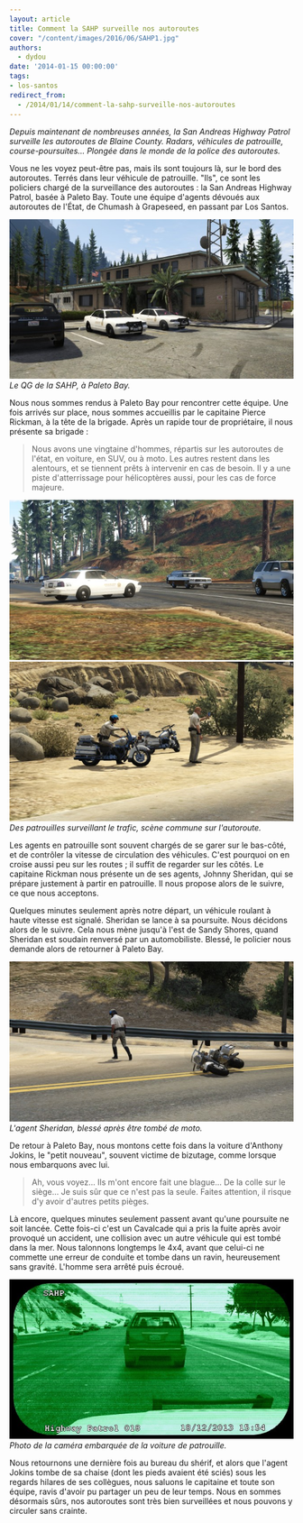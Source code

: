 ```yaml
---
layout: article
title: Comment la SAHP surveille nos autoroutes
cover: "/content/images/2016/06/SAHP1.jpg"
authors:
  - dydou
date: '2014-01-15 00:00:00'
tags:
- los-santos
redirect_from:
  - /2014/01/14/comment-la-sahp-surveille-nos-autoroutes
---
```


_Depuis maintenant de nombreuses années, la San Andreas Highway Patrol surveille les autoroutes de Blaine County. Radars, véhicules de patrouille, course-poursuites... Plongée dans le monde de la police des autoroutes._

Vous ne les voyez peut-être pas, mais ils sont toujours là, sur le bord des autoroutes. Terrés dans leur véhicule de patrouille. "Ils", ce sont les policiers chargé de la surveillance des autoroutes : la San Andreas Highway Patrol, basée à Paleto Bay. Toute une équipe d'agents dévoués aux autoroutes de l'État, de Chumash à Grapeseed, en passant par Los Santos.

![Le QG de la SAHP, à Paleto Bay.](/content/images/2016/06/SAHP.jpg)
_Le QG de la SAHP, à Paleto Bay._

Nous nous sommes rendus à Paleto Bay pour rencontrer cette équipe. Une fois arrivés sur place, nous sommes accueillis par le capitaine Pierce Rickman, à la tête de la brigade. Après un rapide tour de propriétaire, il nous présente sa brigade :

> Nous avons une vingtaine d'hommes, répartis sur les autoroutes de l'état, en voiture, en SUV, ou à moto. Les autres restent dans les alentours, et se tiennent prêts à intervenir en cas de besoin. Il y a une piste d'atterrissage pour hélicoptères aussi, pour les cas de force majeure.

![](/content/images/2016/06/SAHP2.jpg)
![Des patrouilles surveillant le trafic, scène commune sur l'autoroute.](/content/images/2016/06/SAHP6.jpg)
_Des patrouilles surveillant le trafic, scène commune sur l'autoroute._

Les agents en patrouille sont souvent chargés de se garer sur le bas-côté, et de contrôler la vitesse de circulation des véhicules. C'est pourquoi on en croise aussi peu sur les routes ; il suffit de regarder sur les côtés. Le capitaine Rickman nous présente un de ses agents, Johnny Sheridan, qui se prépare justement à partir en patrouille. Il nous propose alors de le suivre, ce que nous acceptons.

Quelques minutes seulement après notre départ, un véhicule roulant à haute vitesse est signalé. Sheridan se lance à sa poursuite. Nous décidons alors de le suivre. Cela nous mène jusqu'à l'est de Sandy Shores, quand Sheridan est soudain renversé par un automobiliste. Blessé, le policier nous demande alors de retourner à Paleto Bay.

![L'agent Sheridan, blessé après être tombé de moto.](/content/images/2016/06/SAHP4.jpg)
_L'agent Sheridan, blessé après être tombé de moto._

De retour à Paleto Bay, nous montons cette fois dans la voiture d'Anthony Jokins, le "petit nouveau", souvent victime de bizutage, comme lorsque nous embarquons avec lui.

> Ah, vous voyez... Ils m'ont encore fait une blague... De la colle sur le siège... Je suis sûr que ce n'est pas la seule. Faites attention, il risque d'y avoir d'autres petits pièges.

Là encore, quelques minutes seulement passent avant qu'une poursuite ne soit lancée. Cette fois-ci c'est un Cavalcade qui a pris la fuite après avoir provoqué un accident, une collision avec un autre véhicule qui est tombé dans la mer. Nous talonnons longtemps le 4x4, avant que celui-ci ne commette une erreur de conduite et tombe dans un ravin, heureusement sans gravité. L'homme sera arrêté puis écroué.

![Photo de la caméra embarquée de la voiture de patrouille.](/content/images/2016/06/SAHP5.jpg)
_Photo de la caméra embarquée de la voiture de patrouille._

Nous retournons une dernière fois au bureau du shérif, et alors que l'agent Jokins tombe de sa chaise (dont les pieds avaient été sciés) sous les regards hilares de ses collègues, nous saluons le capitaine et toute son équipe, ravis d'avoir pu partager un peu de leur temps. Nous en sommes désormais sûrs, nos autoroutes sont très bien surveillées et nous pouvons y circuler sans crainte.